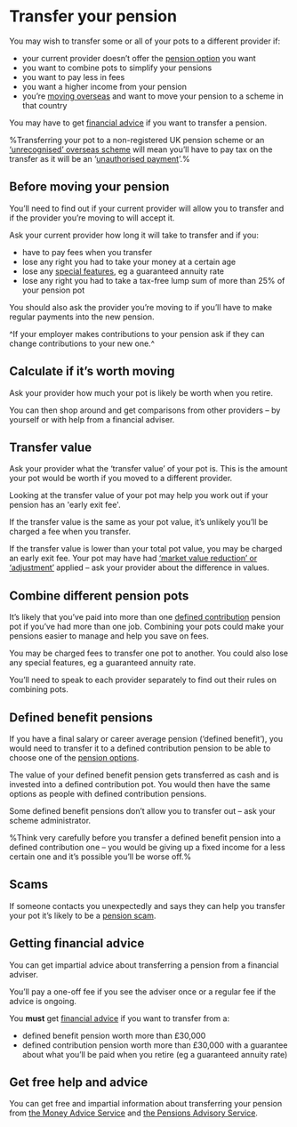 # Transfer your pension

You may wish to transfer some or all of your pots to a different provider if:

- your current provider doesn’t offer the [pension option](/pension-pot-options) you want
- you want to combine pots to simplify your pensions
- you want to pay less in fees
- you want a higher income from your pension
- you’re [moving overseas](https://www.gov.uk/transferring-your-pension/transferring-to-an-overseas-pension-scheme) and want to move your pension to a scheme in that country

You may have to get [financial advice](transfer-your-pension#getting-financial-advice) if you want to transfer a pension.

%Transferring your pot to a non-registered UK pension scheme or an [‘unrecognised’ overseas scheme](https://www.gov.uk/transferring-your-pension/transferring-to-an-overseas-pension-scheme) will mean you’ll have to pay tax on the transfer as it will be an ‘[unauthorised payment](https://www.gov.uk/tax-on-pension/higher-tax-on-unauthorised-payments)’.%

## Before moving your pension

You’ll need to find out if your current provider will allow you to transfer and if the provider you’re moving to will accept it.

Ask your current provider how long it will take to transfer and if you:

 - have to pay fees when you transfer
 - lose any right you had to take your money at a certain age
 - lose any [special features](/pension-statements#special-features), eg a guaranteed annuity rate
 - lose any right you had to take a tax-free lump sum of more than 25% of your pension pot

You should also ask the provider you’re moving to if you’ll have to make regular payments into the new pension.

^If your employer makes contributions to your pension ask if they can change contributions to your new one.^

## Calculate if it’s worth moving

Ask your provider how much your pot is likely be worth when you retire.

You can then shop around and get comparisons from other providers – by yourself or with help from a financial adviser.

## Transfer value

Ask your provider what the ‘transfer value’ of your pot is. This is the amount your pot would be worth if you moved to a different provider. 

Looking at the transfer value of your pot may help you work out if your pension has an 'early exit fee'. 

If the transfer value is the same as your pot value, it’s unlikely you’ll be charged a fee when you transfer.

If the transfer value is lower than your total pot value, you may be charged an early exit fee. Your pot may have had [‘market value reduction’ or ‘adjustment’](/pension-statements#special-features) applied – ask your provider about the difference in values.
 
## Combine different pension pots

It’s likely that you’ve paid into more than one [defined contribution](/pension-types) pension pot if you’ve had more than one job. Combining your pots could make your pensions easier to manage and help you save on fees.

You may be charged fees to transfer one pot to another. You could also lose any special features, eg a guaranteed annuity rate.

You’ll need to speak to each provider separately to find out their rules on combining pots.

## Defined benefit pensions

If you have a final salary or career average pension (‘defined benefit’), you would need to transfer it to a defined contribution pension to be able to choose one of the [pension options](/pension-pot-options).

The value of your defined benefit pension gets transferred as cash and is invested into a defined contribution pot. You would then have the same options as people with defined contribution pensions.

Some defined benefit pensions don’t allow you to transfer out – ask your scheme administrator.

%Think very carefully before you transfer a defined benefit pension into a defined contribution one – you would be giving up a fixed income for a less certain one and it’s possible you’ll be worse off.%

## Scams

If someone contacts you unexpectedly and says they can help you transfer your pot it’s likely to be a [pension scam](/scams).

## Getting financial advice

You can get impartial advice about transferring a pension from a financial adviser.

You’ll pay a one-off fee if you see the adviser once or a regular fee if the advice is ongoing.

You **must** get [financial advice](/financial-advice) if you want to transfer from a:

- defined benefit pension worth more than £30,000
- defined contribution pension worth more than £30,000 with a guarantee about what you’ll be paid when you retire (eg a guaranteed annuity rate)

## Get free help and advice

You can get free and impartial information about transferring your pension from [the Money Advice Service](https://www.moneyadviceservice.org.uk/en) and [the Pensions Advisory Service](http://www.pensionsadvisoryservice.org.uk).
